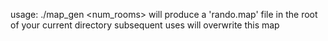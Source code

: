 usage: ./map_gen <num_rooms>
will produce a 'rando.map' file in the root of your current directory
subsequent uses will overwrite this map